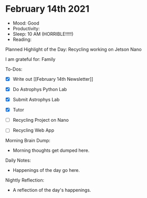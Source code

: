 # February 14th 2021

- Mood: Good
- Productivity: 
- Sleep: 10 AM (HORRIBLE!!!!!)
- Reading: 

Planned Highlight of the Day: Recycling working on Jetson Nano

I am grateful for: Family

To-Dos:
- [x] Write out [[February 14th Newsletter]]
- [x] Do Astrophys Python Lab
- [x] Submit Astrophys Lab
- [x] Tutor
- [ ] Recycling Project on Nano
- [ ] Recycling Web App


Morning Brain Dump:
- Morning thoughts get dumped here.

Daily Notes:
- Happenings of the day go here.


Nightly Reflection: 
- A reflection of the day's happenings.





